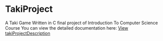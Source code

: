 # TakiProject
A Taki Game Written in C final project of Introduction To Computer Science Course
You can view the detailed documentation here:
[View takiProjectDescription](takiProjectDescription.pdf)
